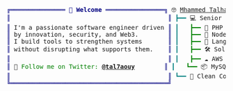<pre style="font-family:Menlo,'DejaVu Sans Mono',consolas,'Courier New',monospace"><span style="color: #000080; text-decoration-color: #000080">╔═══════════════ </span><span style="color: #000080; text-decoration-color: #000080; font-weight: bold">👋 Welcome</span><span style="color: #000080; text-decoration-color: #000080"> ════════════════╗</span> 🤓 <a href="https://talhaouy.me">Mhammed Talhaouy</a>                                         
<span style="color: #000080; text-decoration-color: #000080">║</span>                                           <span style="color: #000080; text-decoration-color: #000080">║</span> <span style="color: #008080; text-decoration-color: #008080">┣━━ </span>💻 Senior Software Engineer | Web3 &amp; Security Enthusiast
<span style="color: #000080; text-decoration-color: #000080">║</span> I&#x27;m a passionate software engineer driven <span style="color: #000080; text-decoration-color: #000080">║</span> <span style="color: #008080; text-decoration-color: #008080">┃   </span><span style="color: #008000; text-decoration-color: #008000">┣━━ </span>🐘 PHP | Laravel Specialist                         
<span style="color: #000080; text-decoration-color: #000080">║</span> by innovation, security, and Web3.        <span style="color: #000080; text-decoration-color: #000080">║</span> <span style="color: #008080; text-decoration-color: #008080">┃   </span><span style="color: #008000; text-decoration-color: #008000">┣━━ </span>🚀 Node.js | Vue.js                                 
<span style="color: #000080; text-decoration-color: #000080">║</span> I build tools to strengthen systems       <span style="color: #000080; text-decoration-color: #000080">║</span> <span style="color: #008080; text-decoration-color: #008080">┃   </span><span style="color: #008000; text-decoration-color: #008000">┣━━ </span>🧠 LangChain | PyTorch | Pandas | NumPy             
<span style="color: #000080; text-decoration-color: #000080">║</span> without disrupting what supports them.    <span style="color: #000080; text-decoration-color: #000080">║</span> <span style="color: #008080; text-decoration-color: #008080">┃   </span><span style="color: #008000; text-decoration-color: #008000">┣━━ </span>🛠️ Solidity | Smart Contracts                        
<span style="color: #000080; text-decoration-color: #000080">║</span>                                           <span style="color: #000080; text-decoration-color: #000080">║</span> <span style="color: #008080; text-decoration-color: #008080">┃   </span><span style="color: #008000; text-decoration-color: #008000">┣━━ </span>☁️ AWS | CI/CD Pipelines | Nginx                     
<span style="color: #000080; text-decoration-color: #000080">║</span> 🌟 <span style="color: #008000; text-decoration-color: #008000">Follow me on Twitter: </span><span style="color: #008000; text-decoration-color: #008000; font-weight: bold"><a href="https://twitter.com/tal7aouy">@tal7aouy</a></span>        <span style="color: #000080; text-decoration-color: #000080">║</span> <span style="color: #008080; text-decoration-color: #008080">┃   </span><span style="color: #008000; text-decoration-color: #008000">┗━━ </span>📦 MySQL | Docker | Redis                           
<span style="color: #000080; text-decoration-color: #000080">║</span>                                           <span style="color: #000080; text-decoration-color: #000080">║</span> <span style="color: #008080; text-decoration-color: #008080">┗━━ </span>🧹 Clean Coder | Building Robust, Maintainable Code     
<span style="color: #000080; text-decoration-color: #000080">╚═══════════════════════════════════════════╝</span>                                                             
</pre>
